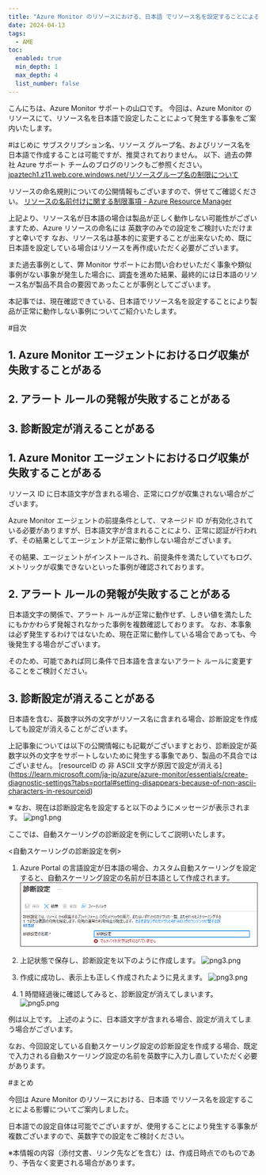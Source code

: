 ```yaml
---
title: "Azure Monitor のリソースにおける、日本語 でリソース名を設定することによる影響"
date: 2024-04-13
tags:
  - AME
toc:
  enabled: true
  min_depth: 1
  max_depth: 4
  list_number: false
---
```

 

こんにちは、Azure Monitor サポートの山口です。
今回は、Azure Monitor のリソースにて、リソース名を日本語で設定したことによって発生する事象をご案内いたします。

 
#はじめに
サブスクリプション名、リソース グループ名、およびリソース名を日本語で作成することは可能ですが、推奨されておりません。
以下、過去の弊社 Azure サポート チームのブログのリンクもご参照ください。
[jpaztech1.z11.web.core.windows.net/リソースグループ名の制限について](https://jpaztech1.z11.web.core.windows.net/%E3%83%AA%E3%82%BD%E3%83%BC%E3%82%B9%E3%82%B0%E3%83%AB%E3%83%BC%E3%83%97%E5%90%8D%E3%81%AE%E5%88%B6%E9%99%90%E3%81%AB%E3%81%A4%E3%81%84%E3%81%A6.html)

リソースの命名規則についての公開情報もございますので、併せてご確認ください。
[リソースの名前付けに関する制限事項 - Azure Resource Manager](https://learn.microsoft.com/ja-jp/azure/azure-resource-manager/management/resource-name-rules)

上記より、リソース名が日本語の場合は製品が正しく動作しない可能性がございますため、Azure リソースの命名には 英数字のみでの設定をご検討いただけますと幸いです
なお、リソース名は基本的に変更することが出来ないため、既に日本語を設定している場合はリソースを再作成いただく必要がございます。

また過去事例として、弊 Monitor サポートにお問い合わせいただく事象や類似事例がない事象が発生した場合に、調査を進めた結果、最終的には日本語のリソース名が製品不具合の要因であったことが事例としてございます。

本記事では、現在確認できている、日本語でリソース名を設定することにより製品が正常に動作しない事例についてご紹介いたします。 

#目次
## 1. Azure Monitor エージェントにおけるログ収集が失敗することがある
## 2. アラート ルールの発報が失敗することがある
## 3. 診断設定が消えることがある


## 1. Azure Monitor エージェントにおけるログ収集が失敗することがある
リソース ID に日本語文字が含まれる場合、正常にログが収集されない場合がございます。 

Azure Monitor エージェントの前提条件として、マネージド ID が有効化されている必要がありますが、日本語文字が含まれることにより、正常に認証が行われず、その結果としてエージェントが正常に動作しない場合がございます。

その結果、エージェントがインストールされ、前提条件を満たしていてもログ、メトリックが収集できないといった事例が確認されております。
 
## 2. アラート ルールの発報が失敗することがある
日本語文字の関係で、アラート ルールが正常に動作せず、しきい値を満たしたにもかかわらず発報されなかった事例を複数確認しております。
なお、本事象は必ず発生するわけではないため、現在正常に動作している場合であっても、今後発生する場合がございます。

そのため、可能であれば同じ条件で日本語を含まないアラート ルールに変更することをご検討ください。

## 3. 診断設定が消えることがある
日本語を含む、英数字以外の文字がリソース名に含まれる場合、診断設定を作成しても設定が消えることがございます。

上記事象については以下の公開情報にも記載がございますとおり、診断設定が英数字以外の文字をサポートしないために発生する事象であり、製品の不具合ではございません。
[resourceID の 非 ASCII 文字が原因で設定が消える]
(https://learn.microsoft.com/ja-jp/azure/azure-monitor/essentials/create-diagnostic-settings?tabs=portal#setting-disappears-because-of-non-ascii-characters-in-resourceid)


※ なお、現在は診断設定名を設定すると以下のようにメッセージが表示されます。
![png1.png](/.attachments/png1-adf95137-df2e-4e5b-a84b-cda3d77d6ad4.png)



ここでは、自動スケーリングの診断設定を例にしてご説明いたします。

<自動スケーリングの診断設定を例>
1. Azure Portal の言語設定が日本語の場合、カスタム自動スケーリングを設定すると、自動スケーリング設定の名前が日本語として作成されます。
![png2.png](articles/AzureMonitorEssential/HowtoResourceIDNamingRule/png1.png)

2. 上記状態で保存し、診断設定を以下のように作成します。
![png3.png](/.attachments/png3-458e1165-79de-4817-8f6d-b967f2ebc5b4.png)


3. 作成に成功し、表示上も正しく作成されたように見えます。
![png3.png](/.attachments/png3-fefeefa1-3da3-4b0f-a5ae-3390c89069ce.png)


4. 1 時間経過後に確認してみると、診断設定が消えてしまいます。
![png5.png](/.attachments/png5-7a868bac-e081-447e-bde2-ff75ee343c99.png)


例は以上です。
上述のように、日本語文字が含まれる場合、設定が消えてしまう場合がございます。

なお、今回設定している自動スケーリング設定の診断設定を作成する場合、既定で入力される自動スケーリング設定の名前を英数字に入力し直していただく必要があります。

 

#まとめ

今回は Azure Monitor のリソースにおける、日本語 でリソース名を設定することによる影響についてご案内しました。

日本語での設定自体は可能でございますが、使用することにより発生する事象が複数ございますので、英数字での設定をご検討ください。

※本情報の内容（添付文書、リンク先などを含む）は、作成日時点でのものであり、予告なく変更される場合があります。

 

